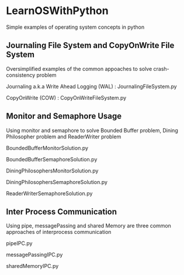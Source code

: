 # LearnOSWithPython
Simple examples of operating system concepts in python

## Journaling File System and CopyOnWrite File System

Oversimplified examples of the common appoaches to solve crash-consistency problem

Journaling a.k.a Write Ahead Logging (WAL) : JournalingFileSystem.py

CopyOnWrite (COW) : CopyOnWriteFileSystem.py

## Monitor and Semaphore Usage

Using monitor and semaphore to solve Bounded Buffer problem, Dining Philosopher problem and ReaderWriter problem

BoundedBufferMonitorSolution.py

BoundedBufferSemaphoreSolution.py

DiningPhilosophersMonitorSolution.py

DiningPhilosophersSemaphoreSolution.py

ReaderWriterSemaphoreSolution.py

## Inter Process Communication 

Using pipe, messagePassing and shared Memory are three common approaches of interprocess communication

pipeIPC.py

messagePassingIPC.py

sharedMemoryIPC.py




